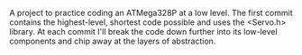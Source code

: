 A project to practice coding an ATMega328P at a low level. The first commit contains the highest-level, shortest code possible and uses the <Servo.h> library. At each commit I'll break the code down further into its low-level components and chip away at the layers of abstraction.
